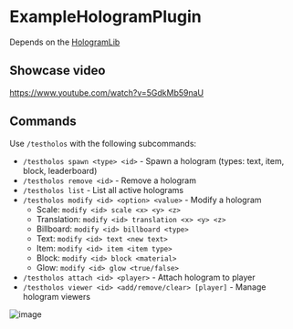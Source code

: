 # ExampleHologramPlugin
Depends on the [HologramLib](https://github.com/max1mde/HologramLib)

## Showcase video
https://www.youtube.com/watch?v=5GdkMb59naU

## Commands
Use `/testholos` with the following subcommands:

- `/testholos spawn <type> <id>` - Spawn a hologram (types: text, item, block, leaderboard)
- `/testholos remove <id>` - Remove a hologram
- `/testholos list` - List all active holograms
- `/testholos modify <id> <option> <value>` - Modify a hologram
  - Scale: `modify <id> scale <x> <y> <z>`
  - Translation: `modify <id> translation <x> <y> <z>`
  - Billboard: `modify <id> billboard <type>`
  - Text: `modify <id> text <new text>`
  - Item: `modify <id> item <item type>`
  - Block: `modify <id> block <material>`
  - Glow: `modify <id> glow <true/false>`
- `/testholos attach <id> <player>` - Attach hologram to player
- `/testholos viewer <id> <add/remove/clear> [player]` - Manage hologram viewers

![image](https://github.com/max1mde/ExampleHologramPlugin/assets/114857048/c1944d95-3787-45b4-98af-c27ded0e3444)
